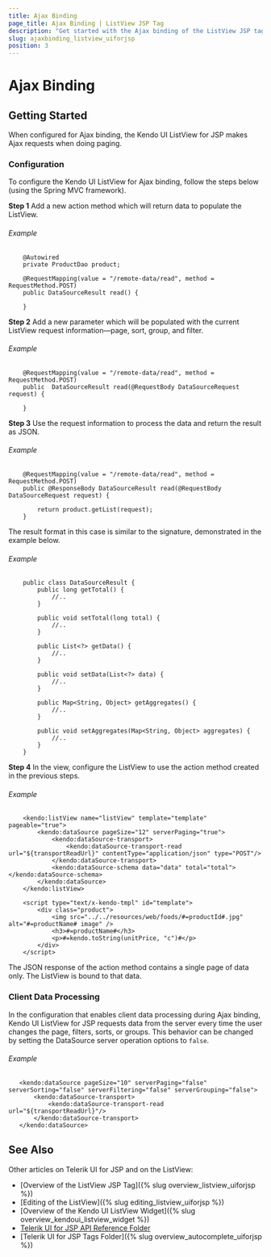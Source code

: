 ```yaml
---
title: Ajax Binding
page_title: Ajax Binding | ListView JSP Tag
description: "Get started with the Ajax binding of the ListView JSP tag in Kendo UI."
slug: ajaxbinding_listview_uiforjsp
position: 3
---
```


# Ajax Binding

## Getting Started

When configured for Ajax binding, the Kendo UI ListView for JSP makes Ajax requests when doing paging.

### Configuration

To configure the Kendo UI ListView for Ajax binding, follow the steps below (using the Spring MVC framework).

**Step 1** Add a new action method which will return data to populate the ListView.

###### Example

        @Autowired
        private ProductDao product;

        @RequestMapping(value = "/remote-data/read", method = RequestMethod.POST)
        public DataSourceResult read() {

        }

**Step 2** Add a new parameter which will be populated with the current ListView request information&mdash;page, sort, group, and filter.

###### Example

        @RequestMapping(value = "/remote-data/read", method = RequestMethod.POST)
        public  DataSourceResult read(@RequestBody DataSourceRequest request) {

        }

**Step 3** Use the request information to process the data and return the result as JSON.

###### Example

        @RequestMapping(value = "/remote-data/read", method = RequestMethod.POST)
        public @ResponseBody DataSourceResult read(@RequestBody DataSourceRequest request) {

            return product.getList(request);
        }

The result format in this case is similar to the signature, demonstrated in the example below.

###### Example

        public class DataSourceResult {
            public long getTotal() {
                //..
            }

            public void setTotal(long total) {
                //..
            }

            public List<?> getData() {
                //..
            }

            public void setData(List<?> data) {
                //..
            }

            public Map<String, Object> getAggregates() {
                //..
            }

            public void setAggregates(Map<String, Object> aggregates) {
                //..
            }
        }

**Step 4** In the view, configure the ListView to use the action method created in the previous steps.

###### Example

        <kendo:listView name="listView" template="template" pageable="true">
			<kendo:dataSource pageSize="12" serverPaging="true">
				<kendo:dataSource-transport>
					<kendo:dataSource-transport-read url="${transportReadUrl}" contentType="application/json" type="POST"/>
				</kendo:dataSource-transport>
				<kendo:dataSource-schema data="data" total="total"></kendo:dataSource-schema>
			</kendo:dataSource>		
		</kendo:listView>

		<script type="text/x-kendo-tmpl" id="template">
			<div class="product">
		        <img src="../../resources/web/foods/#=productId#.jpg" alt="#=productName# image" />
		        <h3>#=productName#</h3>
		    	<p>#=kendo.toString(unitPrice, "c")#</p>
			</div>
		</script>

The JSON response of the action method contains a single page of data only. The ListView is bound to that data.

### Client Data Processing

In the configuration that enables client data processing during Ajax binding, Kendo UI ListView for JSP requests data from the server every time the user changes the page, filters, sorts, or groups. This behavior can be changed by setting the DataSource server operation options to `false`.

###### Example

       <kendo:dataSource pageSize="10" serverPaging="false" serverSorting="false" serverFiltering="false" serverGrouping="false">
           <kendo:dataSource-transport>
               <kendo:dataSource-transport-read url="${transportReadUrl}"/>
           </kendo:dataSource-transport>
       </kendo:dataSource>

## See Also

Other articles on Telerik UI for JSP and on the ListView:

* [Overview of the ListView JSP Tag]({% slug overview_listview_uiforjsp %})
* [Editing of the ListView]({% slug editing_listview_uiforjsp %})
* [Overview of the Kendo UI ListView Widget]({% slug overview_kendoui_listview_widget %})
* [Telerik UI for JSP API Reference Folder](/api/jsp/autocomplete/animation)
* [Telerik UI for JSP Tags Folder]({% slug overview_autocomplete_uiforjsp %})
